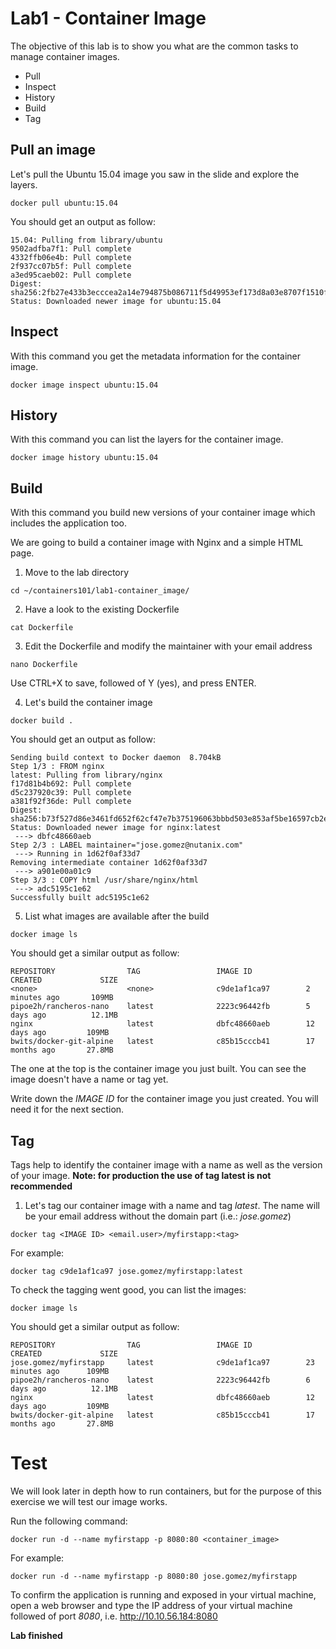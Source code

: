 # Lab1 - Container Image
The objective of this lab is to show you what are the common tasks to manage container images.

* Pull
* Inspect
* History
* Build
* Tag

## Pull an image
Let's pull the Ubuntu 15.04 image you saw in the slide and explore the layers.

```shell
docker pull ubuntu:15.04
```

You should get an output as follow:

```shell
15.04: Pulling from library/ubuntu
9502adfba7f1: Pull complete
4332ffb06e4b: Pull complete
2f937cc07b5f: Pull complete
a3ed95caeb02: Pull complete
Digest: sha256:2fb27e433b3ecccea2a14e794875b086711f5d49953ef173d8a03e8707f1510f
Status: Downloaded newer image for ubuntu:15.04
```

## Inspect
With this command you get the metadata information for the container image.

```shell
docker image inspect ubuntu:15.04
```

## History
With this command you can list the layers for the container image.

```shell
docker image history ubuntu:15.04
```

## Build
With this command you build new versions of your container image which includes the application too.

We are going to build a container image with Nginx and a simple HTML page.

1. Move to the lab directory

```shell
cd ~/containers101/lab1-container_image/
```

2. Have a look to the existing Dockerfile

```shell
cat Dockerfile
```

3. Edit the Dockerfile and modify the maintainer with your email address

```shell
nano Dockerfile
```

Use CTRL+X to save, followed of Y (yes), and press ENTER.

4. Let's build the container image

```shell
docker build . 
```

You should get an output as follow:

```shell
Sending build context to Docker daemon  8.704kB
Step 1/3 : FROM nginx
latest: Pulling from library/nginx
f17d81b4b692: Pull complete
d5c237920c39: Pull complete
a381f92f36de: Pull complete
Digest: sha256:b73f527d86e3461fd652f62cf47e7b375196063bbbd503e853af5be16597cb2e
Status: Downloaded newer image for nginx:latest
 ---> dbfc48660aeb
Step 2/3 : LABEL maintainer="jose.gomez@nutanix.com"
 ---> Running in 1d62f0af33d7
Removing intermediate container 1d62f0af33d7
 ---> a901e00a01c9
Step 3/3 : COPY html /usr/share/nginx/html
 ---> adc5195c1e62
Successfully built adc5195c1e62
 ```

5. List what images are available after the build

```shell
docker image ls
```

You should get a similar output as follow:

```shell
REPOSITORY                TAG                 IMAGE ID            CREATED             SIZE
<none>                    <none>              c9de1af1ca97        2 minutes ago       109MB
pipoe2h/rancheros-nano    latest              2223c96442fb        5 days ago          12.1MB
nginx                     latest              dbfc48660aeb        12 days ago         109MB
bwits/docker-git-alpine   latest              c85b15cccb41        17 months ago       27.8MB
```

The one at the top is the container image you just built. You can see the image doesn't have a name or tag yet.

Write down the *IMAGE ID* for the container image you just created. You will need it for the next section.

## Tag
Tags help to identify the container image with a name as well as the version of your image. **Note: for production the use of tag latest is not recommended**

1. Let's tag our container image with a name and tag *latest*. The name will be your email address without the domain part (i.e.: *jose.gomez*) 

```shell
docker tag <IMAGE ID> <email.user>/myfirstapp:<tag> 
```

For example:

```shell
docker tag c9de1af1ca97 jose.gomez/myfirstapp:latest
```

To check the tagging went good, you can list the images:

```shell
docker image ls
```

You should get a similar output as follow:
```shell
REPOSITORY                TAG                 IMAGE ID            CREATED             SIZE
jose.gomez/myfirstapp     latest              c9de1af1ca97        23 minutes ago      109MB
pipoe2h/rancheros-nano    latest              2223c96442fb        6 days ago          12.1MB
nginx                     latest              dbfc48660aeb        12 days ago         109MB
bwits/docker-git-alpine   latest              c85b15cccb41        17 months ago       27.8MB
```

# Test
We will look later in depth how to run containers, but for the purpose of this exercise we will test our image works.

Run the following command:

```shell
docker run -d --name myfirstapp -p 8080:80 <container_image>
```

For example:

```shell
docker run -d --name myfirstapp -p 8080:80 jose.gomez/myfirstapp
```

To confirm the application is running and exposed in your virtual machine, open a web browser and type the IP address of your virtual machine followed of port *8080*, i.e. http://10.10.56.184:8080

**Lab finished**